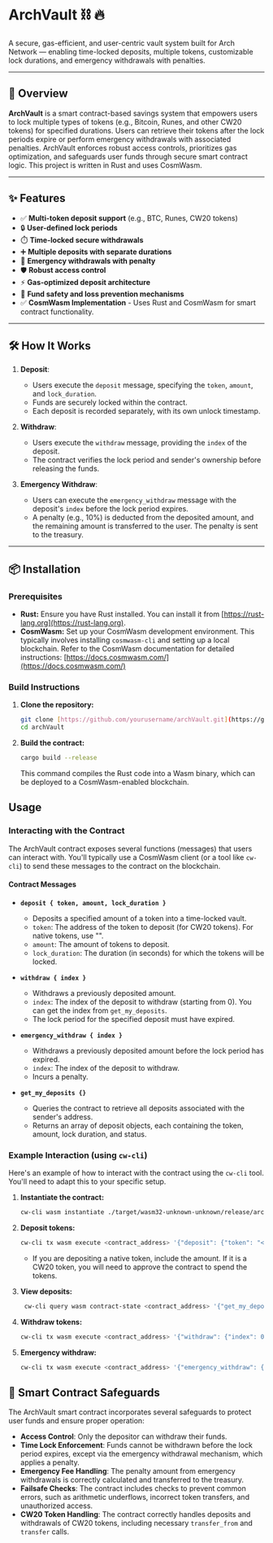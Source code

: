 # ArchVault ⛓️ 🔥

A secure, gas-efficient, and user-centric vault system built for Arch Network — enabling time-locked deposits, multiple tokens, customizable lock durations, and emergency withdrawals with penalties.

---

## 🚀 Overview

**ArchVault** is a smart contract-based savings system that empowers users to lock multiple types of tokens (e.g., Bitcoin, Runes, and other CW20 tokens) for specified durations. Users can retrieve their tokens after the lock periods expire or perform emergency withdrawals with associated penalties. ArchVault enforces robust access controls, prioritizes gas optimization, and safeguards user funds through secure smart contract logic.  This project is written in Rust and uses CosmWasm.

---

## ✨ Features

-   ✅   **Multi-token deposit support** (e.g., BTC, Runes, CW20 tokens)
-   🔒   **User-defined lock periods**
-   ⏱️   **Time-locked secure withdrawals**
-   ➕   **Multiple deposits with separate durations**
-   🚨   **Emergency withdrawals with penalty**
-   🛡️   **Robust access control**
-   ⚡   **Gas-optimized deposit architecture**
-   🔐   **Fund safety and loss prevention mechanisms**
-   ✅  **CosmWasm Implementation** - Uses Rust and CosmWasm for smart contract functionality.

---

## 🛠️ How It Works

1.  **Deposit**:
    * Users execute the `deposit` message, specifying the `token`, `amount`, and `lock_duration`.
    * Funds are securely locked within the contract.
    * Each deposit is recorded separately, with its own unlock timestamp.

2.  **Withdraw**:
    * Users execute the `withdraw` message, providing the `index` of the deposit.
    * The contract verifies the lock period and sender's ownership before releasing the funds.

3.  **Emergency Withdraw**:
    * Users can execute the `emergency_withdraw` message with the deposit's `index` before the lock period expires.
    * A penalty (e.g., 10%) is deducted from the deposited amount, and the remaining amount is transferred to the user.  The penalty is sent to the treasury.

---

## 📦 Installation

### Prerequisites

* **Rust:** Ensure you have Rust installed.  You can install it from [https://rust-lang.org](https://rust-lang.org).
* **CosmWasm:** Set up your CosmWasm development environment.  This typically involves installing `cosmwasm-cli` and setting up a local blockchain.  Refer to the CosmWasm documentation for detailed instructions: [https://docs.cosmwasm.com/](https://docs.cosmwasm.com/)

### Build Instructions

1.  **Clone the repository:**

    ```bash
    git clone [https://github.com/yourusername/archVault.git](https://github.com/Legendarykuga/archVault.git)
    cd archVault
    ```

2.  **Build the contract:**

    ```bash
    cargo build --release
    ```

    This command compiles the Rust code into a Wasm binary, which can be deployed to a CosmWasm-enabled blockchain.

##   Usage

### Interacting with the Contract

The ArchVault contract exposes several functions (messages) that users can interact with.  You'll typically use a CosmWasm client (or a tool like `cw-cli`) to send these messages to the contract on the blockchain.

#### Contract Messages

* **`deposit { token, amount, lock_duration }`**
    * Deposits a specified amount of a token into a time-locked vault.
    * `token`:  The address of the token to deposit (for CW20 tokens).  For native tokens, use "".
    * `amount`: The amount of tokens to deposit.
    * `lock_duration`: The duration (in seconds) for which the tokens will be locked.

* **`withdraw { index }`**
    * Withdraws a previously deposited amount.
    * `index`: The index of the deposit to withdraw (starting from 0).  You can get the index from `get_my_deposits`.
    * The lock period for the specified deposit must have expired.

* **`emergency_withdraw { index }`**
    * Withdraws a previously deposited amount before the lock period has expired.
    * `index`: The index of the deposit to withdraw.
    * Incurs a penalty.

* **`get_my_deposits {}`**
    * Queries the contract to retrieve all deposits associated with the sender's address.
    * Returns an array of deposit objects, each containing the token, amount, lock duration, and status.

### Example Interaction (using `cw-cli`)

Here's an example of how to interact with the contract using the `cw-cli` tool.  You'll need to adapt this to your specific setup.

1.  **Instantiate the contract:**

    ```bash
    cw-cli wasm instantiate ./target/wasm32-unknown-unknown/release/arch_vault.wasm '{"owner": "<owner_address>"}' --label "arch-vault" --admin "<admin_address>" --from <deployer_address>
    ```

2.  **Deposit tokens:**

    ```bash
    cw-cli tx wasm execute <contract_address> '{"deposit": {"token": "<token_address>", "amount": "100", "lock_duration": 3600 }}' --from <sender_address> --amount 100<native_token_denom>
    ```
    * If you are depositing a native token, include the amount.  If it is a CW20 token, you will need to approve the contract to spend the tokens.

3.  **View deposits:**

    ```bash
     cw-cli query wasm contract-state <contract_address> '{"get_my_deposits": {}}'
    ```

4.  **Withdraw tokens:**

    ```bash
    cw-cli tx wasm execute <contract_address> '{"withdraw": {"index": 0}}' --from <sender_address>
    ```

5.  **Emergency withdraw:**

    ```bash
    cw-cli tx wasm execute <contract_address> '{"emergency_withdraw": {"index": 0}}' --from <sender_address>
    ```

## 📄 Smart Contract Safeguards

The ArchVault smart contract incorporates several safeguards to protect user funds and ensure proper operation:

* **Access Control**: Only the depositor can withdraw their funds.
* **Time Lock Enforcement**: Funds cannot be withdrawn before the lock period expires, except via the emergency withdrawal mechanism, which applies a penalty.
* **Emergency Fee Handling**: The penalty amount from emergency withdrawals is correctly calculated and transferred to the treasury.
* **Failsafe Checks**: The contract includes checks to prevent common errors, such as arithmetic underflows, incorrect token transfers, and unauthorized access.
* **CW20 Token Handling**: The contract correctly handles deposits and withdrawals of CW20 tokens, including necessary `transfer_from` and `transfer` calls.